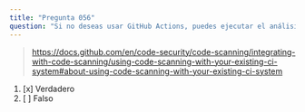 ```yaml
---
title: "Pregunta 056"
question: "Si no deseas usar GitHub Actions, puedes ejecutar el análisis de código en un sistema de CI externo y luego subir los resultados a GitHub."
---
```



> https://docs.github.com/en/code-security/code-scanning/integrating-with-code-scanning/using-code-scanning-with-your-existing-ci-system#about-using-code-scanning-with-your-existing-ci-system
1. [x] Verdadero  
1. [ ] Falso  

